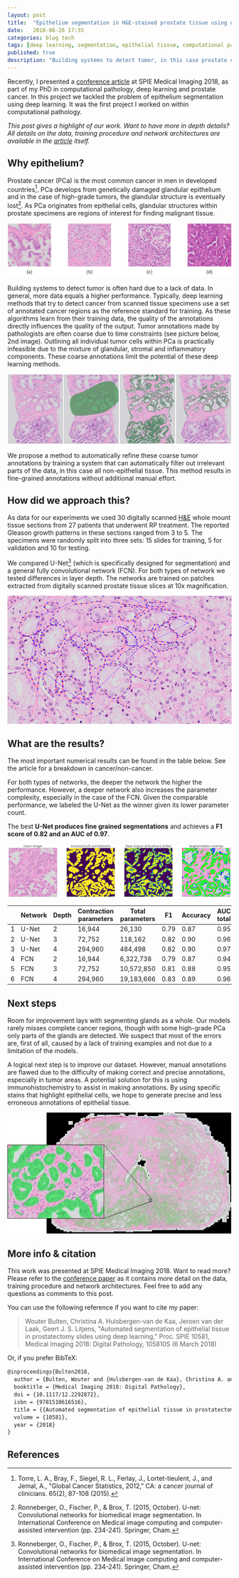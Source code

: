 ```yaml
---
layout: post
title:  "Epithelium segmentation in H&E-stained prostate tissue using deep learning"
date:   2018-06-26 17:35
categories: blog tech
tags: [deep learning, segmentation, epithelial tissue, computational pathology]
published: true
description: "Building systems to detect tumor, in this case prostate cancer, is often hard due to a lack of data. Tumor annotations made by pathologists are often coarse due to time constraints. With this project we want to automatically refine these annotations by building a system that can automatically filter out irrelevant parts of the data."
---
```


Recently, I presented a [conference article](https://doi.org/10.1117/12.2292872) at SPIE Medical Imaging 2018, as part of my PhD in computational pathology, deep learning and prostate cancer. In this project we tackled the problem of epithelium segmentation using deep learning. It was the first project I worked on within computational pathology.

*This post gives a highlight of our work. Want to have more in depth details? All details on the data, training procedure and network architectures are available in the [article](https://doi.org/10.1117/12.2292872) itself.*

## Why epithelium?

Prostate cancer (PCa) is the most common cancer in men in developed countries[^1]. PCa develops from genetically damaged glandular epithelium and in the case of high-grade tumors, the glandular structure is eventually lost[^2]. As PCa originates from epithelial cells, glandular structures within prostate specimens are regions of interest for finding malignant tissue.

![Different types of glands: normal glandular structure (a); poorly differentiated, high-grade Gleason 5 PCa (b); non-tumor epithelium surrounded by inflammation (c); Gleason 3 PCa showing color variation between slides (d).](/assets/images/deep-learning/epithelium_examples.png)

Building systems to detect tumor is often hard due to a lack of data. In general, more data equals a higher performance. Typically, deep learning methods that try to detect cancer from scanned tissue specimens use a set of annotated cancer regions as the reference standard for training. As these algorithms learn from their training data, the quality of the annotations directly influences the quality of the output. Tumor annotations made by pathologists are often coarse due to time constraints (see picture below, 2nd image).  Outlining all individual tumor cells within PCa is practically infeasible due to the mixture of glandular, stromal and inflammatory components. These coarse annotations limit the potential of these deep learning methods.

![Example prostate tissue with PCa (extracted from a core needle biopsy) (1), tumor annotations (2), epithelium segmentation (3), segmentation and annotations combined (4). ](/assets/images/deep-learning/prostate_biopsies_overlay.png)

We propose a method to automatically refine these coarse tumor annotations by training a system that can automatically filter out irrelevant parts of the data, in this case all non-epithelial tissue. This method results in fine-grained annotations without additional manual effort.

## How did we approach this?

As data for our experiments we used 30 digitally scanned [H&E](https://en.wikipedia.org/wiki/H%26E_stain) whole mount tissue sections from 27 patients that underwent RP treatment. The reported Gleason growth patterns in these sections ranged from 3 to 5. The specimens were randomly split into three sets: 15 slides for training, 5 for validation and 10 for testing.

We compared U-Net[^2] (which is specifically designed for segmentation) and a general fully convolutional network (FCN). For both types of network we tested differences in layer depth. The networks are trained on patches extracted from digitally scanned prostate tissue slices at 10x magnification.

![Example of annotated training data. Many of these regions were annotated by hand. The annotated epithelial glands are outlined in red.](/assets/images/deep-learning/prostate_annotation_example.png)

## What are the results?

The most important numerical results can be found in the table below. See the article for a breakdown in cancer/non-cancer.

For both types of networks, the deeper the network the higher the performance. However, a deeper network also increases the parameter complexity, especially in the case of the FCN. Given the comparable performance, we labeled the U-Net as the winner given its lower parameter count.

The best **U-Net produces fine grained segmentations** and achieves a **F1 score of 0.82 and an AUC of 0.97**.

![Example of one of the regions of our test set. The network is applied to the input image (1). The ground truth (2) can then be compared with the network output (3). The segmentation overlay (4) shows the performance of the network: green marked pixels show true positive, blue false negative and red false positive.](/assets/images/deep-learning/classification_cancer_lg.png)

|   | Network | Depth | Contraction parameters | Total parameters | F1   | Accuracy | AUC total |
|---|---------|-------|------------------------|------------------|------|----------|-----------|
| 1 | U-Net   | 2     | 16,944                 | 26,130           | 0.79 | 0.87     | 0.95      |
| 2 | U-Net   | 3     | 72,752                 | 118,162          | 0.82 | 0.90     | 0.96      |
| 3 | U-Net   | 4     | 294,960                | 484,498          | 0.82 | 0.90     | 0.97      |
| 4 | FCN     | 2     | 16,944                 | 6,322,738        | 0.79 | 0.87     | 0.94      |
| 5 | FCN     | 3     | 72,752                 | 10,572,850       | 0.81 | 0.88     | 0.95      |
| 6 | FCN     | 4     | 294,960                | 19,183,666       | 0.83 | 0.89     | 0.96      |

## Next steps

Room for improvement lays with segmenting glands as a whole. Our models rarely misses complete cancer regions, though with some high-grade PCa only parts of the glands are detected. We suspect that most of the errors are, first of all, caused by a lack of training examples and not due to a limitation of the models.

A logical next step is to improve our dataset. However, manual annotations are flawed due to the difficulty of making correct and precise annotations, especially in tumor areas. A potential solution for this is using immunohistochemistry to assist in making annotations. By using specific stains that highlight epithelial cells, we hope to generate precise and less erroneous annotations of epithelial tissue.

![After training the networks can be applied on a whole-slide level, segmenting the full prostate slide. Each slide is extremely large and measures around 200.000 by 100.000 pixels.](/assets/images/deep-learning/epithelium_wholeslide_zoom.jpg)


## More info & citation

This work was presented at SPIE Medical Imaging 2018. Want to read more? Please refer to the [conference paper](https://doi.org/10.1117/12.2292872) as it contains more detail on the data, training procedure and network architectures. Feel free to add any questions as comments to this post.

You can use the following reference if you want to cite my paper:

> Wouter Bulten, Christina A. Hulsbergen-van de Kaa, Jeroen van der Laak, Geert J. S. Litjens, "Automated segmentation of epithelial tissue in prostatectomy slides using deep learning," Proc. SPIE 10581, Medical Imaging 2018: Digital Pathology, 105810S (6 March 2018)

Or, if you prefer BibTeX:

```tex
@inproceedings{Bulten2018,
  author = {Bulten, Wouter and {Hulsbergen-van de Kaa}, Christina A. and van der Laak, Jeroen and Litjens Geert J S},
  booktitle = {Medical Imaging 2018: Digital Pathology},
  doi = {10.1117/12.2292872},
  isbn = {9781510616516},
  title = {{Automated segmentation of epithelial tissue in prostatectomy slides using deep learning}},
  volume = {10581},
  year = {2018}
}
```

## References

[^1]: Torre, L. A., Bray, F., Siegel, R. L., Ferlay, J., Lortet-tieulent, J., and Jemal, A., "Global Cancer Statistics, 2012," CA: a cancer journal of clinicians. 65(2), 87-108 (2015).

[^3]:  Fine, S. W., Amin, M. B., Berney, D. M., Bjartell, A., Egevad, L., Epstein, J. I., Humphrey, P. A., Magi- Galluzzi, C., Montironi, R., and Stief, C., “A contemporary update on pathology reporting for prostate cancer: Biopsy and radical prostatectomy specimens,” European Urology 62(1), 20–39 (2012).

[^2]: Ronneberger, O., Fischer, P., & Brox, T. (2015, October). U-net: Convolutional networks for biomedical image segmentation. In International Conference on Medical image computing and computer-assisted intervention (pp. 234-241). Springer, Cham.
